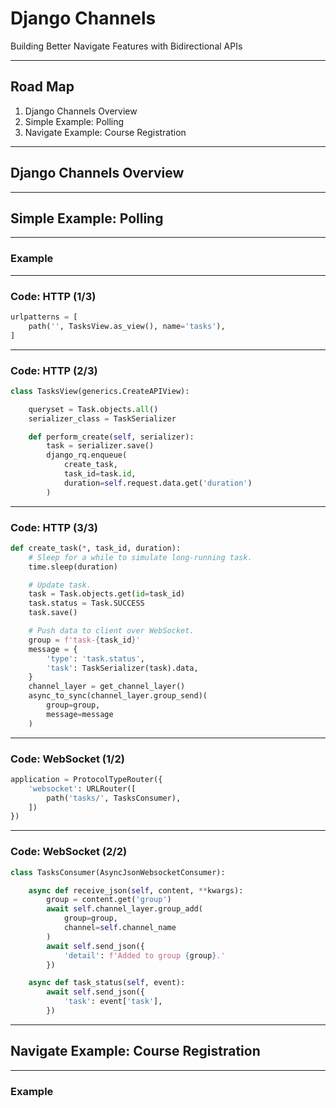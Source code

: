 # Django Channels

Building Better Navigate Features with Bidirectional APIs

---

## Road Map

1. Django Channels Overview
1. Simple Example: Polling
1. Navigate Example: Course Registration

---

## Django Channels Overview

---

## Simple Example: Polling

---

### Example

---

### Code: HTTP (1/3)

```python
urlpatterns = [
    path('', TasksView.as_view(), name='tasks'),
]
```

---

### Code: HTTP (2/3)

```python
class TasksView(generics.CreateAPIView):

    queryset = Task.objects.all()
    serializer_class = TaskSerializer

    def perform_create(self, serializer):
        task = serializer.save()
        django_rq.enqueue(
            create_task,
            task_id=task.id,
            duration=self.request.data.get('duration')
        )
```

---

### Code: HTTP (3/3)

```python
def create_task(*, task_id, duration):
    # Sleep for a while to simulate long-running task.
    time.sleep(duration)

    # Update task.
    task = Task.objects.get(id=task_id)
    task.status = Task.SUCCESS
    task.save()

    # Push data to client over WebSocket.
    group = f'task-{task_id}'
    message = {
        'type': 'task.status',
        'task': TaskSerializer(task).data,
    }
    channel_layer = get_channel_layer()
    async_to_sync(channel_layer.group_send)(
        group=group,
        message=message
    )
```

---

### Code: WebSocket (1/2)

```python
application = ProtocolTypeRouter({
    'websocket': URLRouter([
        path('tasks/', TasksConsumer),
    ])
})
```

---

### Code: WebSocket (2/2)

```python
class TasksConsumer(AsyncJsonWebsocketConsumer):

    async def receive_json(self, content, **kwargs):
        group = content.get('group')
        await self.channel_layer.group_add(
            group=group, 
            channel=self.channel_name
        )
        await self.send_json({
            'detail': f'Added to group {group}.'
        })

    async def task_status(self, event):
        await self.send_json({
            'task': event['task'],
        })
```

---

## Navigate Example: Course Registration

---

### Example
